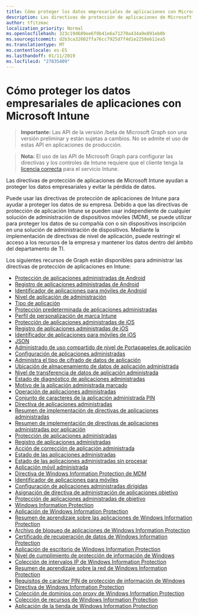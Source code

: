 ```yaml
---
title: Cómo proteger los datos empresariales de aplicaciones con Microsoft Intune
description: Las directivas de protección de aplicaciones de Microsoft Intune ayudan a proteger los datos empresariales y evitar la pérdida de datos.
author: tfitzmac
localization_priority: Normal
ms.openlocfilehash: 323c19d689ee6f0b41e6a71270a434a9e891eb0b
ms.sourcegitcommit: d2b3ca32602ffa76cc7925d7f4d1e2258e611ea5
ms.translationtype: MT
ms.contentlocale: es-ES
ms.lasthandoff: 01/11/2019
ms.locfileid: "27835409"
---
```

# <a name="how-to-protect-your-company-app-data-with-microsoft-intune"></a>Cómo proteger los datos empresariales de aplicaciones con Microsoft Intune

> **Importante:** Las API de la versión /beta de Microsoft Graph son una versión preliminar y están sujetas a cambios. No se admite el uso de estas API en aplicaciones de producción.

> **Nota:** El uso de las API de Microsoft Graph para configurar las directivas y los controles de Intune requiere que el cliente tenga la [licencia correcta](https://www.microsoft.com/en-us/cloud-platform/microsoft-intune-pricing) para el servicio Intune.

Las directivas de protección de aplicaciones de Microsoft Intune ayudan a proteger los datos empresariales y evitar la pérdida de datos.

Puede usar las directivas de protección de aplicaciones de Intune para ayudar a proteger los datos de su empresa. Debido a que las directivas de protección de aplicación Intune se pueden usar independiente de cualquier solución de administración de dispositivos móviles (MDM), se puede utilizar para proteger los datos de su compañía con o sin dispositivos inscripción en una solución de administración de dispositivos. Mediante la implementación de directivas de nivel de aplicación, puede restringir el acceso a los recursos de la empresa y mantener los datos dentro del ámbito del departamento de TI.

Los siguientes recursos de Graph están disponibles para administrar las directivas de protección de aplicaciones en Intune:

- [Protección de aplicaciones administradas de Android](intune-mam-androidmanagedappprotection.md)
- [Registro de aplicaciones administradas de Android](intune-mam-androidmanagedappregistration.md)
- [Identificador de aplicaciones para móviles de Android](intune-mam-androidmobileappidentifier.md)
- [Nivel de aplicación de administración](intune-mam-appmanagementlevel.md)
- [Tipo de aplicación](intune-wip-applicationtype.md)
- [Protección predeterminada de aplicaciones administradas](intune-mam-defaultmanagedappprotection.md)
- [Perfil de personalización de marca Intune](intune-wip-intunebrandingprofile.md)
- [Protección de aplicaciones administradas de iOS](intune-mam-iosmanagedappprotection.md)
- [Registro de aplicaciones administradas de iOS](intune-mam-iosmanagedappregistration.md)
- [Identificador de aplicaciones para móviles de iOS](intune-mam-iosmobileappidentifier.md)
- [JSON](intune-mam-json.md)
- [Administrado de uso compartido de nivel de Portapapeles de aplicación](intune-mam-managedappclipboardsharinglevel.md)
- [Configuración de aplicaciones administradas](intune-mam-managedappconfiguration.md)
- [Administra el tipo de cifrado de datos de aplicación](intune-mam-managedappdataencryptiontype.md)
- [Ubicación de almacenamiento de datos de aplicación administrada](intune-mam-managedappdatastoragelocation.md)
- [Nivel de transferencia de datos de aplicación administrada](intune-mam-managedappdatatransferlevel.md)
- [Estado de diagnóstico de aplicaciones administradas](intune-mam-managedappdiagnosticstatus.md)
- [Motivo de la aplicación administrada marcado](intune-mam-managedappflaggedreason.md)
- [Operación de aplicaciones administradas](intune-mam-managedappoperation.md)
- [Conjunto de caracteres de la aplicación administrada PIN](intune-mam-managedapppincharacterset.md)
- [Directiva de aplicaciones administradas](intune-mam-managedapppolicy.md)
- [Resumen de implementación de directivas de aplicaciones administradas](intune-mam-managedapppolicydeploymentsummary.md)
- [Resumen de implementación de directivas de aplicaciones administradas por aplicación](intune-mam-managedapppolicydeploymentsummaryperapp.md)
- [Protección de aplicaciones administradas](intune-mam-managedappprotection.md)
- [Registro de aplicaciones administradas](intune-mam-managedappregistration.md)
- [Acción de corrección de aplicación administrada](intune-mam-managedappremediationaction.md)
- [Estado de las aplicaciones administradas](intune-mam-managedappstatus.md)
- [Estado de las aplicaciones administradas sin procesar](intune-mam-managedappstatusraw.md)
- [Aplicación móvil administrada](intune-mam-managedmobileapp.md)
- [Directiva de Windows Information Protection de MDM](intune-mam-mdmwindowsinformationprotectionpolicy.md)
- [Identificador de aplicaciones para móviles](intune-mam-mobileappidentifier.md)
- [Configuración de aplicaciones administradas dirigidas](intune-mam-targetedmanagedappconfiguration.md)
- [Asignación de directiva de administración de aplicaciones objetivo](intune-mam-targetedmanagedapppolicyassignment.md)
- [Protección de aplicaciones administradas de objetivo](intune-mam-targetedmanagedappprotection.md)
- [Windows Information Protection](intune-mam-windowsinformationprotection.md)
- [Aplicación de Windows Information Protection](intune-mam-windowsinformationprotectionapp.md)
- [Resumen de aprendizaje sobre las aplicaciones de Windows Information Protection](intune-wip-windowsinformationprotectionapplearningsummary.md)
- [Archivo de bloqueo de aplicaciones de Windows Information Protection](intune-mam-windowsinformationprotectionapplockerfile.md)
- [Certificado de recuperación de datos de Windows Information Protection](intune-mam-windowsinformationprotectiondatarecoverycertificate.md)
- [Aplicación de escritorio de Windows Information Protection](intune-mam-windowsinformationprotectiondesktopapp.md)
- [Nivel de cumplimiento de protección de información de Windows](intune-mam-windowsinformationprotectionenforcementlevel.md)
- [Colección de intervalos IP de Windows Information Protection](intune-mam-windowsinformationprotectioniprangecollection.md)
- [Resumen de aprendizaje sobre la red de Windows Information Protection](intune-wip-windowsinformationprotectionnetworklearningsummary.md)
- [Requisitos de carácter PIN de protección de información de Windows](intune-mam-windowsinformationprotectionpincharacterrequirements.md)
- [Directiva de Windows Information Protection](intune-mam-windowsinformationprotectionpolicy.md)
- [Colección de dominios con proxy de Windows Information Protection](intune-mam-windowsinformationprotectionproxieddomaincollection.md)
- [Colección de recursos de Windows Information Protection](intune-mam-windowsinformationprotectionresourcecollection.md)
- [Aplicación de la tienda de Windows Information Protection](intune-mam-windowsinformationprotectionstoreapp.md)
